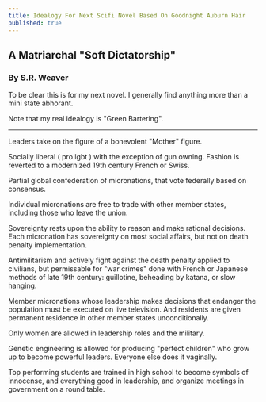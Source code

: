 ```yaml
---
title: Idealogy For Next Scifi Novel Based On Goodnight Auburn Hair
published: true
---
```

## A Matriarchal  "Soft Dictatorship"
### By S.R. Weaver

To be clear this is for my next novel. I generally find anything more than a mini state abhorant.

Note that my real idealogy is "Green Bartering".

---

Leaders take on the figure of a bonevolent "Mother" figure.

Socially liberal ( pro lgbt ) with the exception of gun owning. Fashion is reverted to a modernized 19th century French or Swiss.

Partial global confederation of micronations, that vote federally based on consensus.

Individual micronations are free to trade with other member states, including those who leave the union.

Sovereignty rests upon the ability to reason and make rational decisions. Each micronation has sovereignty on most social affairs, but not on death penalty implementation.

Antimilitarism and actively fight against the death penalty applied to civilians, but permissable for "war crimes" done with French or Japanese methods of late 19th century: guillotine, beheading by katana, or slow hanging.

Member micronations whose leadership makes decisions that endanger the population must be executed on live television. And residents are given permanent residence in other member states unconditionally.

Only women are allowed in leadership roles and the military.

Genetic engineering is allowed for producing "perfect children" who grow up to become powerful leaders. Everyone else does it vaginally.

Top performing students are trained in high school to become symbols of innocense, and everything good in leadership, and organize meetings in government on a round table.
